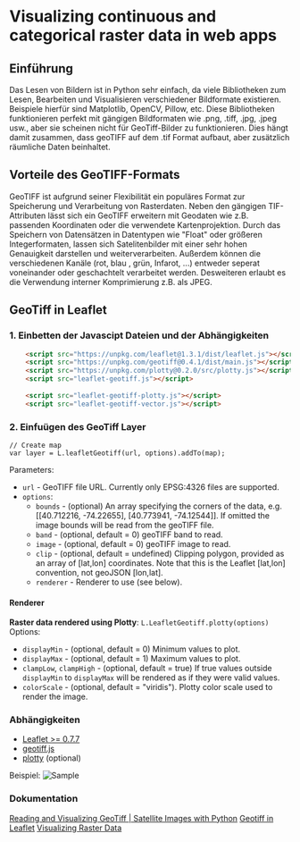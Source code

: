 # Visualizing continuous and categorical raster data in web apps

## Einführung
Das Lesen von Bildern ist in Python sehr einfach, da viele Bibliotheken zum Lesen, Bearbeiten und Visualisieren verschiedener Bildformate existieren. Beispiele hierfür sind Matplotlib, OpenCV, Pillow, etc. 
Diese Bibliotheken funktionieren perfekt mit gängigen Bildformaten wie .png, .tiff, .jpg, .jpeg usw., aber sie scheinen nicht für GeoTiff-Bilder zu funktionieren. Dies hängt damit zusammen, dass geoTIFF auf dem .tif Format aufbaut, aber zusätzlich räumliche Daten beinhaltet.

## Vorteile des GeoTIFF-Formats
GeoTIFF ist aufgrund seiner Flexibilität ein populäres Format zur Speicherung und Verarbeitung von Rasterdaten. Neben den gängigen TIF-Attributen lässt sich ein GeoTIFF erweitern mit Geodaten wie z.B. passenden Koordinaten oder die verwendete Kartenprojektion. Durch das Speichern von Datensätzen in Datentypen wie "Float" oder größeren Integerformaten, lassen sich Satelitenbilder mit einer sehr hohen Genauigkeit darstellen und weiterverarbeiten. Außerdem können die verschiedenen Kanäle (rot, blau , grün, Infarot, ...) entweder seperat voneinander oder geschachtelt verarbeitet werden. Desweiteren erlaubt es die Verwendung interner Komprimierung z.B. als JPEG.

## GeoTiff in Leaflet 


### 1. Einbetten der Javascipt Dateien und der Abhängigkeiten
```html
    <script src="https://unpkg.com/leaflet@1.3.1/dist/leaflet.js"></script>
    <script src="https://unpkg.com/geotiff@0.4.1/dist/main.js"></script>
    <script src="https://unpkg.com/plotty@0.2.0/src/plotty.js"></script>
    <script src="leaflet-geotiff.js"></script>
    
    <script src="leaflet-geotiff-plotty.js"></script>
    <script src="leaflet-geotiff-vector.js"></script>
```

### 2. Einfuügen des GeoTiff Layer
```
// Create map
var layer = L.leafletGeotiff(url, options).addTo(map);
```

Parameters:
  * `url` - GeoTIFF file URL.  Currently only EPSG:4326 files are supported.
  * `options`:
    * `bounds` - (optional) An array specifying the corners of the data, e.g. [[40.712216, -74.22655], [40.773941, -74.12544]].  If omitted the image bounds will be read from the geoTIFF file.
    * `band` - (optional, default = 0) geoTIFF band to read.
    * `image` - (optional, default = 0) geoTIFF image to read.
    * `clip` - (optional, default = undefined) Clipping polygon, provided as an array of [lat,lon] coordinates.  Note that this is the Leaflet [lat,lon] convention, not geoJSON [lon,lat].
    * `renderer` - Renderer to use (see below).

#### Renderer

**Raster data rendered using Plotty**: `L.LeafletGeotiff.plotty(options)`
Options:
- `displayMin` - (optional, default = 0) Minimum values to plot.
- `displayMax` - (optional, default = 1) Maximum values to plot.
- `clampLow`, `clampHigh` - (optional, default = true) If true values outside `displayMin` to `displayMax` will be rendered as if they were valid values.
- `colorScale` - (optional, default = "viridis").  Plotty color scale used to render the image.

### Abhängigkeiten

  * [Leaflet >= 0.7.7](http://leafletjs.com)
* [geotiff.js](https://github.com/constantinius/geotiff.js)
* [plotty](https://github.com/santilland/plotty) (optional)

Beispiel:
![Sample](https://stuartmatthews.github.io/leaflet-geotiff/example.png)

### Dokumentation
[Reading and Visualizing GeoTiff | Satellite Images with Python](https://towardsdatascience.com/reading-and-visualizing-geotiff-images-with-python-8dcca7a74510)
[Geotiff in Leaflet](https://github.com/stuartmatthews/leaflet-geotiff)
[Visualizing Raster Data](https://eox.at/2016/02/visualizing-raster-data/)

